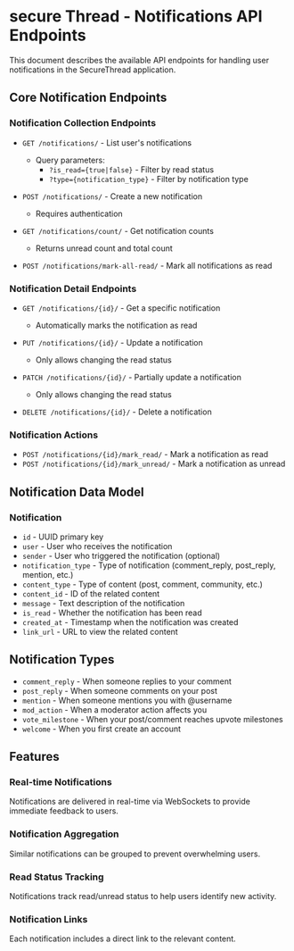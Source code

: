 # secure Thread - Notifications API Endpoints

This document describes the available API endpoints for handling user notifications in the SecureThread application.

## Core Notification Endpoints

### Notification Collection Endpoints

- `GET /notifications/` - List user's notifications
  - Query parameters:
    - `?is_read={true|false}` - Filter by read status
    - `?type={notification_type}` - Filter by notification type

- `POST /notifications/` - Create a new notification
  - Requires authentication

- `GET /notifications/count/` - Get notification counts
  - Returns unread count and total count

- `POST /notifications/mark-all-read/` - Mark all notifications as read

### Notification Detail Endpoints

- `GET /notifications/{id}/` - Get a specific notification
  - Automatically marks the notification as read

- `PUT /notifications/{id}/` - Update a notification
  - Only allows changing the read status

- `PATCH /notifications/{id}/` - Partially update a notification
  - Only allows changing the read status

- `DELETE /notifications/{id}/` - Delete a notification

### Notification Actions

- `POST /notifications/{id}/mark_read/` - Mark a notification as read
- `POST /notifications/{id}/mark_unread/` - Mark a notification as unread

## Notification Data Model

### Notification
- `id` - UUID primary key
- `user` - User who receives the notification
- `sender` - User who triggered the notification (optional)
- `notification_type` - Type of notification (comment_reply, post_reply, mention, etc.)
- `content_type` - Type of content (post, comment, community, etc.)
- `content_id` - ID of the related content
- `message` - Text description of the notification
- `is_read` - Whether the notification has been read
- `created_at` - Timestamp when the notification was created
- `link_url` - URL to view the related content

## Notification Types

- `comment_reply` - When someone replies to your comment
- `post_reply` - When someone comments on your post
- `mention` - When someone mentions you with @username
- `mod_action` - When a moderator action affects you
- `vote_milestone` - When your post/comment reaches upvote milestones
- `welcome` - When you first create an account

## Features

### Real-time Notifications
Notifications are delivered in real-time via WebSockets to provide immediate feedback to users.

### Notification Aggregation
Similar notifications can be grouped to prevent overwhelming users.

### Read Status Tracking
Notifications track read/unread status to help users identify new activity.

### Notification Links
Each notification includes a direct link to the relevant content. 
